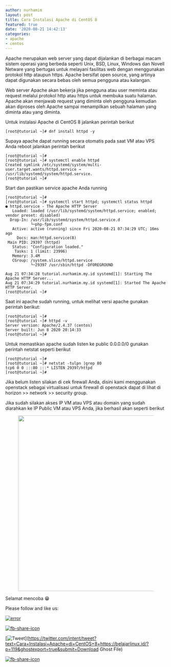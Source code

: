 ```yaml
---
author: nurhamim
layout: post
title: Cara Instalasi Apache di CentOS 8
featured: true
date: '2020-08-21 14:42:13'
categories:
- apache
- centos
---
```


Apache merupakan web server yang dapat dijalankan di berbagai macam sistem operasi yang berbeda seperti Unix, BSD, Linux, Windows dan Novell Netware yang bertugas untuk melayani fasilitas web dengan menggunakan protokol http ataupun https. Apache bersifat open source, yang artinya dapat digunakan secara bebas oleh semua pengguna atau kalangan.

Web server Apache akan bekerja jika pengguna atau user meminta atau request melalui protokol http atau https untuk membuka suatu halaman. Apache akan menjawab request yang diminta oleh pengguna kemudian akan diproses oleh Apache sampai menampilkan sebuah halaman yang diminta atau yang diminta.

Untuk instalasi Apache di CentOS 8 jalankan perintah berikut

    [root@tutorial ~]# dnf install httpd -y

Supaya apache dapat running secara otomatis pada saat VM atau VPS Anda reboot jalankan perintah berikut

    [root@tutorial ~]#
    [root@tutorial ~]# systemctl enable httpd
    Created symlink /etc/systemd/system/multi-user.target.wants/httpd.service → /usr/lib/systemd/system/httpd.service.
    [root@tutorial ~]#

Start dan pastikan service apache Anda running

    [root@tutorial ~]#
    [root@tutorial ~]# systemctl start httpd; systemctl status httpd
    ● httpd.service - The Apache HTTP Server
       Loaded: loaded (/usr/lib/systemd/system/httpd.service; enabled; vendor preset: disabled)
      Drop-In: /usr/lib/systemd/system/httpd.service.d
               └─php-fpm.conf
       Active: active (running) since Fri 2020-08-21 07:34:29 UTC; 16ms ago
         Docs: man:httpd.service(8)
     Main PID: 29397 (httpd)
       Status: "Configuration loaded."
        Tasks: 1 (limit: 23996)
       Memory: 3.4M
       CGroup: /system.slice/httpd.service
               └─29397 /usr/sbin/httpd -DFOREGROUND
    
    Aug 21 07:34:28 tutorial.nurhamim.my.id systemd[1]: Starting The Apache HTTP Server...
    Aug 21 07:34:29 tutorial.nurhamim.my.id systemd[1]: Started The Apache HTTP Server.
    [root@tutorial ~]#

Saat ini apache sudah running, untuk melihat versi apache gunakan perintah berikut:

    [root@tutorial ~]#
    [root@tutorial ~]# httpd -v
    Server version: Apache/2.4.37 (centos)
    Server built: Jun 8 2020 20:14:33
    [root@tutorial ~]#

Untuk memastikan apache sudah listen ke public 0.0.0.0/0 gunakan perintah netstat seperti berikut

    [root@tutorial ~]#
    [root@tutorial ~]# netstat -tulpn |grep 80
    tcp6 0 0 :::80 :::* LISTEN 29397/httpd
    [root@tutorial ~]#

Jika belum listen silakan di cek firewall Anda, disini kami menggunakan openstack sebagai virtualisasi untuk firewall di openstack dapat di lihat di horizon \>\> network \>\> security group.

Jika sudah silakan akses IP VM atau VPS atau domain yang sudah diarahkan ke IP Public VM atau VPS Anda, jika berhasil akan seperti berikut

<figure class="wp-block-image size-large"><img loading="lazy" width="1024" height="546" src="/content/images/wordpress/2020/08/image-24-1024x546.png" alt="" class="wp-image-120" srcset="/content/images/wordpress/2020/08/image-24-1024x546.png 1024w, /content/images/wordpress/2020/08/image-24-300x160.png 300w, /content/images/wordpress/2020/08/image-24-768x410.png 768w, /content/images/wordpress/2020/08/image-24.png 1365w" sizes="(max-width: 1024px) 100vw, 1024px"></figure>

Selamat mencoba 😁

Please follow and like us:

[![error](/wp-content/plugins/ultimate-social-media-icons/images/follow_subscribe.png)](https://api.follow.it/widgets/icon/VHc3d1lpVGdwRnE5QnV0eERCNUx5RCtvTTVoUkNYS3NNRmd5eVhlQW9tNXRHS3VTbGh6Y0NybkRJRS8zSGpjRDVZb1ZGMlNTSEpJYUpuZzZqNzdnd3VSN3dwM2VlQTF6ejJEaGV5UGRUbnlEcHFNd3luYTV4ZTZtUGowVWI2Q2x8M2kzdnBEeUIrUk5xOFI5TXZ3cHF3bFNQRkRJSGhUNGdrRFd0TlNtdE1OWT0=/OA==/)

[![fb-share-icon](/wp-content/plugins/ultimate-social-media-icons/images/visit_icons/fbshare_bck.png "Facebook Share")](https://www.facebook.com/sharer/sharer.php?u=https%3A%2F%2Fbelajarlinux.id%2F%3Fp%3D119%26ghostexport%3Dtrue%26submit%3DDownload+Ghost+File)

[![Tweet](/wp-content/plugins/ultimate-social-media-icons/images/visit_icons/en_US_Tweet.svg "Tweet")](https://twitter.com/intent/tweet?text=Cara+Instalasi+Apache+di+CentOS+8+https://belajarlinux.id/?p=119&ghostexport=true&submit=Download Ghost File)

[![fb-share-icon](/wp-content/plugins/ultimate-social-media-icons/images/share_icons/Pinterest_Save/en_US_save.svg "Pin Share")](#)

<!--kg-card-end: html-->